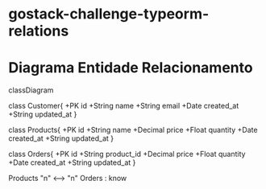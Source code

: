 # gostack-challenge-typeorm-relations

# Diagrama Entidade Relacionamento

classDiagram


class Customer{
          +PK id
          +String name
          +String email
          +Date created_at
          +String updated_at
}

class Products{
          +PK id
          +String name
          +Decimal price
          +Float quantity
          +Date created_at
          +String updated_at
}

class Orders{
          +PK id
          +String product_id
          +Decimal price
          +Float quantity
          +Date created_at
          +String updated_at
}



Products "n" <--> "n" Orders : know
